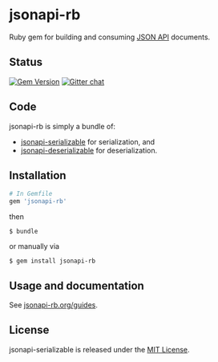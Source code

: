 # jsonapi-rb
Ruby gem for building and consuming [JSON API](http://jsonapi.org) documents.

## Status

[![Gem Version](https://badge.fury.io/rb/jsonapi-rb.svg)](https://badge.fury.io/rb/jsonapi-rb)
[![Gitter chat](https://badges.gitter.im/gitterHQ/gitter.png)](https://gitter.im/jsonapi-rb/Lobby)

## Code

jsonapi-rb is simply a bundle of:
* [jsonapi-serializable](https://github.com/jsonapi-rb/jsonapi-serializable) for serialization, and
* [jsonapi-deserializable](https://github.com/jsonapi-rb/jsonapi-deserializable) for deserialization.

## Installation
```ruby
# In Gemfile
gem 'jsonapi-rb'
```
then
```
$ bundle
```
or manually via
```
$ gem install jsonapi-rb
```


## Usage and documentation

See [jsonapi-rb.org/guides](http://jsonapi-rb.org/guides).

## License

jsonapi-serializable is released under the [MIT License](http://www.opensource.org/licenses/MIT).
